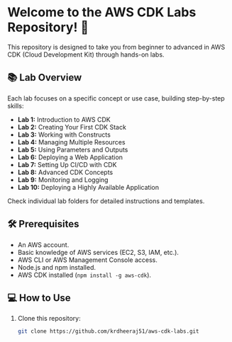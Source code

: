 # Welcome to the AWS CDK Labs Repository! 🚀

This repository is designed to take you from beginner to advanced in AWS CDK (Cloud Development Kit) through hands-on labs.

## 📚 Lab Overview

Each lab focuses on a specific concept or use case, building step-by-step skills:

- **Lab 1:** Introduction to AWS CDK
- **Lab 2:** Creating Your First CDK Stack
- **Lab 3:** Working with Constructs
- **Lab 4:** Managing Multiple Resources
- **Lab 5:** Using Parameters and Outputs
- **Lab 6:** Deploying a Web Application
- **Lab 7:** Setting Up CI/CD with CDK
- **Lab 8:** Advanced CDK Concepts
- **Lab 9:** Monitoring and Logging
- **Lab 10:** Deploying a Highly Available Application

Check individual lab folders for detailed instructions and templates.

## 🛠️ Prerequisites

- An AWS account.
- Basic knowledge of AWS services (EC2, S3, IAM, etc.).
- AWS CLI or AWS Management Console access.
- Node.js and npm installed.
- AWS CDK installed (`npm install -g aws-cdk`).

## 💻 How to Use

1. Clone this repository:
   ```sh
   git clone https://github.com/krdheeraj51/aws-cdk-labs.git
